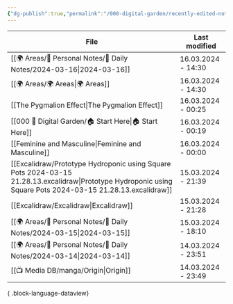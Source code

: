 ```yaml
---
{"dg-publish":true,"permalink":"/000-digital-garden/recently-edited-notes/","dgPassFrontmatter":true,"noteIcon":"3","created":"2023-12-14T09:05:52.599+05:30","updated":"2023-12-14T09:12:44.868+05:30"}
---
```


| File                                                                                                                                                           | Last modified      |
| -------------------------------------------------------------------------------------------------------------------------------------------------------------- | ------------------ |
| [[🌍 Areas/📧 Personal Notes/📓 Daily Notes/2024-03-16\|2024-03-16]]                                                                                        | 16.03.2024 - 14:30 |
| [[🌍 Areas/🌍 Areas\|🌍 Areas]]                                                                                                                             | 16.03.2024 - 14:30 |
| [[The Pygmalion Effect\|The Pygmalion Effect]]                                                                                                              | 16.03.2024 - 00:25 |
| [[000 🏡 Digital Garden/🏠 Start Here\|🏠 Start Here]]                                                                                                      | 16.03.2024 - 00:19 |
| [[Feminine and Masculine\|Feminine and Masculine]]                                                                                                          | 16.03.2024 - 00:00 |
| [[Excalidraw/Prototype Hydroponic using Square Pots 2024-03-15 21.28.13.excalidraw\|Prototype Hydroponic using Square Pots 2024-03-15 21.28.13.excalidraw]] | 15.03.2024 - 21:39 |
| [[Excalidraw/Excalidraw\|Excalidraw]]                                                                                                                       | 15.03.2024 - 21:28 |
| [[🌍 Areas/📧 Personal Notes/📓 Daily Notes/2024-03-15\|2024-03-15]]                                                                                        | 15.03.2024 - 18:10 |
| [[🌍 Areas/📧 Personal Notes/📓 Daily Notes/2024-03-14\|2024-03-14]]                                                                                        | 14.03.2024 - 23:51 |
| [[📺 Media DB/manga/Origin\|Origin]]                                                                                                                        | 14.03.2024 - 23:49 |

{ .block-language-dataview}